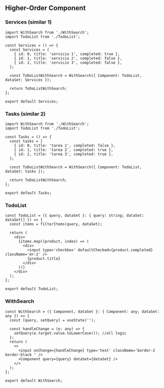 ## Higher-Order Component



### Services (similar 1)

    import WithSearch from './WithSearch';
    import TodoList from './TodoList';
    
    const Services = () => {
      const Services = [
        { id: 0, title: 'servicio 1', completed: true },
        { id: 1, title: 'servicio 2', completed: false },
        { id: 2, title: 'servicio 3', completed: false },
      ];
    
      const ToDoListWithSearch = WithSearch({ Component: TodoList, dataSet: Services });
    
      return ToDoListWithSearch;
    };
    
    export default Services;


### Tasks (similar 2)

    import WithSearch from './WithSearch';
    import TodoList from './TodoList';
    
    const Tasks = () => {
      const tasks = [
        { id: 0, title: 'tarea 1', completed: false },
        { id: 1, title: 'tarea 2', completed: true },
        { id: 2, title: 'tarea 3', completed: true },
      ];
    
      const ToDoListWithSearch = WithSearch({ Component: TodoList, dataSet: tasks });
    
      return ToDoListWithSearch;
    };
    
    export default Tasks;


### TodoList

    const TodoList = ({ query, dataSet }: { query: string; dataSet: dataSet[] }) => {
      const items = filterItems(query, dataSet);
      
      return (
        <div>
          {items.map((product, index) => (
            <div>
              <input type='checkbox' defaultChecked={product.completed} className='mr-2' />
              {product.title}
            </div>                    
          ))}
        </div>
      );
    };
    
    export default TodoList;


### WithSearch

    const WithSearch = ({ Component, dataSet }: { Component: any; dataSet: any }) => {
      const [query, setQuery] = useState('');
    
      const handleChange = (e: any) => {
        setQuery(e.target.value.toLowerCase()); //all logic
      };
      return (
        <>
          <input onChange={handleChange} type='text' className='border-2 border-black ' />
          <Component query={query} dataSet={dataSet} />
        </>
      );
    };
    
    export default WithSearch;
